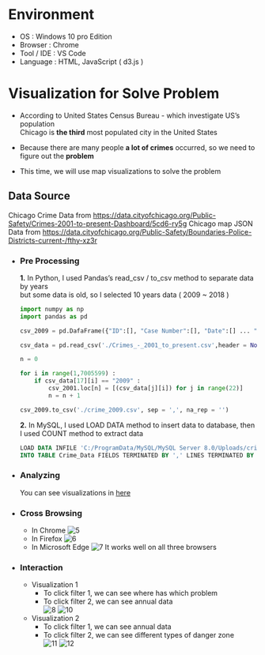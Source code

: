 # Environment
* OS : Windows 10 pro Edition
* Browser : Chrome
* Tool / IDE : VS Code
* Language : HTML, JavaScript ( d3.js )

# Visualization for Solve Problem
* According to United States Census Bureau - which investigate US’s population</br>
Chicago is **the third** most populated city in the United States
+ Because there are many people **a lot of crimes** occurred, so we need to figure out the **problem**
- This time, we will use map visualizations to solve the problem

## Data Source
Chicago Crime Data from https://data.cityofchicago.org/Public-Safety/Crimes-2001-to-present-Dashboard/5cd6-ry5g
Chicago map JSON Data from https://data.cityofchicago.org/Public-Safety/Boundaries-Police-Districts-current-/fthy-xz3r
* ### Pre Processing
  **1.**  In Python, I used Pandas’s read_csv / to_csv method to separate data by years</br>
  but some data is old, so I selected 10 years data ( 2009 ~ 2018 )
  ```python
  import numpy as np
  import pandas as pd
  
  csv_2009 = pd.DafaFrame({"ID":[], "Case Number":[], "Date":[] ... "Location":[]})
  
  csv_data = pd.read_csv('./Crimes_-_2001_to_present.csv',header = None)
  
  n = 0
  
  for i in range(1,7005599) :
      if csv_data[17][i] == "2009" :
          csv_2001.loc[n] = [(csv_data[j][i]) for j in range(22)]
          n = n + 1
  
  csv_2009.to_csv('./crime_2009.csv', sep = ',', na_rep = '')
  ```
  **2.**  In MySQL, I used LOAD DATA method to insert data to database, then I used COUNT method to extract data
  ```SQL
  LOAD DATA INFILE 'C:/ProgramData/MySQL/MySQL Server 8.0/Uploads/crime_2009.csv'
  INTO TABLE Crime_Data FIELDS TERMINATED BY ',' LINES TERMINATED BY '\r\n';
  ```
  
* ### Analyzing
  You can see visualizations in [here](https://ssh1997.github.io/Data_Visualization_HW3/)

* ### Cross Browsing
  - In Chrome
    ![5](https://user-images.githubusercontent.com/48575504/71711814-0c77fd00-2e46-11ea-9b52-3c02799daf5f.PNG)
  - In Firefox
    ![6](https://user-images.githubusercontent.com/48575504/71711825-1863bf00-2e46-11ea-8642-c84cdb405354.PNG)
  - In Microsoft Edge
    ![7](https://user-images.githubusercontent.com/48575504/71711830-1e59a000-2e46-11ea-9337-dba7dd39b2e2.PNG)
  It works well on all three browsers

* ### Interaction
  - Visualization 1
    + To click filter 1, we can see where has which problem
    * To click filter 2, we can see annual data</br>
    ![8](https://user-images.githubusercontent.com/48575504/71711868-43e6a980-2e46-11ea-8c05-463778bfcc7b.PNG)
    ![10](https://user-images.githubusercontent.com/48575504/71711915-624ca500-2e46-11ea-9394-0116916258da.PNG)
  - Visualization 2
    + To click filter 1, we can see annual data
    * To click filter 2, we can see different types of danger zone</br>
  ![11](https://user-images.githubusercontent.com/48575504/71711923-6973b300-2e46-11ea-9460-cae303af1ed8.PNG)
  ![12](https://user-images.githubusercontent.com/48575504/71711927-6f699400-2e46-11ea-886f-2a6b5ea03c60.PNG)
